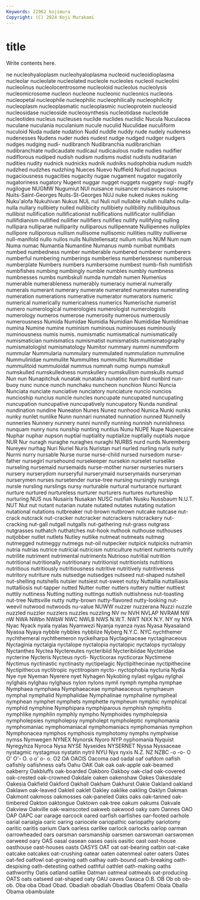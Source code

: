 ```yaml
---
Keywords: 22962 kojimura
Copyright: (C) 2024 Koji Murakami
---
```


# title

Write contents here.



ne
nucleohyaloplasm nucleohyaloplasma nucleoid nucleoidioplasma nucleolar nucleolate nucleolated nucleole nucleoles nucleoli
nucleolini nucleolinus nucleolocentrosome nucleoloid nucleolus nucleolysis nucleomicrosome nucleon nucleone nucleonic
nucleonics nucleons nucleopetal nucleophile nucleophilic nucleophilically nucleophilicity nucleoplasm nucleoplasmatic nucleoplasmic
nucleoprotein nucleosid nucleosidase nucleoside nucleosynthesis nucleotidase nucleotide nucleotides nucleus nucleuses
nuclide nuclides nuclidic Nucula Nuculacea nuculane nuculania nuculanium nucule nuculid
Nuculidae nuculiform nuculoid Nuda nudate nudation Nudd nuddle nuddy nude
nudely nudeness nudenesses Nudens nuder nudes nudest nudge nudged nudger
nudgers nudges nudging nudi- nudibranch Nudibranchia nudibranchian nudibranchiate nudicaudate nudicaul
nudicaulous nudie nudies nudifier nudiflorous nudiped nudish nudism nudisms nudist
nudists nuditarian nudities nudity nudnick nudnicks nudnik nudniks nudophobia nudum
nudzh nudzhed nudzhes nudzhing Nueces Nuevo Nuffield Nufud nugacious nugaciousness
nugacities nugacity nugae nugament nugator nugatorily nugatoriness nugatory Nugent nuggar
nugget nuggets nuggety nugi- nugify nugilogue NUGMW Nugumiut NUI nuisance
nuisancer nuisances nuisome Nuits-Saint-Georges Nuits-St-Georges NUJ nuke nuked nukes nuking
Nuku'alofa Nukuhivan Nukus NUL nul Nuli null nullable nullah nullahs
nulla-nulla nullary nullbiety nulled nullibicity nullibiety nullibility nullibiquitous nullibist nullification
nullificationist nullifications nullificator nullifidian nullifidianism nullified nullifier nullifiers nullifies nullify
nullifying nulling nullipara nulliparae nulliparity nulliparous nullipennate Nullipennes nulliplex nullipore
nulliporous nullism nullisome nullisomic nullities nullity nulliverse null-manifold nullo nullos
nulls Nullstellensatz nullum nullus NUM Num num Numa numac Numantia
Numantine Numanus numb numbat numbats numbed numbedness number numberable numbered
numberer numberers numberful numbering numberings numberless numberlessness numberous numberplate Numbers
numbers numbersome numbest numb-fish numbfish numbfishes numbing numbingly numble numbles
numbly numbness numbnesses numbs numbskull numda numdah numen Numenius numerable
numerableness numerably numeracy numeral numerally numerals numerant numerary numerate numerated
numerates numerating numeration numerations numerative numerator numerators numeric numerical numerically
numericalness numerics Numerische numerist numero numerological numerologies numerologist numerologists numerology
numeros numerose numerosity numerous numerously numerousness Numida Numidae Numidia Numidian
Numididae Numidinae numina Numine numine numinism numinous numinouses numinously numinousness
numis numis. numismatic numismatical numismatically numismatician numismatics numismatist numismatists numismatography
numismatologist numismatology Numitor nummary nummi nummiform nummular Nummularia nummulary nummulated
nummulation nummuline Nummulinidae nummulite Nummulites nummulitic Nummulitidae nummulitoid nummuloidal nummus
numnah nump numps numskull numskulled numskulledness numskullery numskullism numskulls numud
Nun nun Nunapitchuk nunatak nunataks nunation nun-bird nunbird nun-buoy nunc
nunce nunch nunchaku nuncheon nunchion Nunci Nuncia Nunciata nunciate nunciative
nunciatory nunciature nuncio nuncios nuncioship nuncius nuncle nuncles nuncupate nuncupated
nuncupating nuncupation nuncupative nuncupatively nuncupatory Nunda nundinal nundination nundine Nuneaton
Nunes Nunez nunhood Nunica Nunki nunks nunky nunlet nunlike Nunn
nunnari nunnated nunnation nunned Nunnelly nunneries Nunnery nunnery nunni nunnify
nunning nunnish nunnishness nunquam nunry nuns nunship nunting nuntius Nunu
NUPE Nupe Nupercaine Nuphar nuphar nupson nuptial nuptiality nuptialize nuptially
nuptials nuque NUR Nur nuragh nuraghe nuraghes nuraghi NURBS nurd
nurds Nuremberg Nureyev nurhag Nuri Nuriel Nuris Nuristan nurl nurled
nurling nurls nurly Nurmi nurry nursable Nurse nurse nurse-child nursed
nursedom nurse-father nursegirl nursehound nursekeeper nursekin nurselet nurselike nurseling nursemaid
nursemaids nurse-mother nurser nurseries nursers nursery nurserydom nurseryful nurserymaid nurserymaids
nurseryman nurserymen nurses nursetender nurse-tree nursing nursingly nursings nursle nursling
nurslings nursy nurturable nurtural nurturance nurturant nurture nurtured nurtureless nurturer
nurturers nurtures nurtureship nurturing NUS nus Nusairis Nusakan NUSC nusfiah
Nusku Nussbaum N.U.T. NUT Nut nut nutant nutarian nutate nutated
nutates nutating nutation nutational nutations nutbreaker nut-brown nutbrown nutcake nutcase
nut-crack nutcrack nut-cracker nutcracker nutcrackers nutcrackery nut-cracking nut-gall nutgall nutgalls
nut-gathering nut-grass nutgrass nutgrasses nuthatch nuthatches nut-hook nuthook nuthouse nuthouses
nutjobber nutlet nutlets Nutley nutlike nutmeat nutmeats nutmeg nutmegged nutmeggy
nutmegs nut-oil nutpecker nutpick nutpicks nutramin nutria nutrias nutrice nutricial
nutricism nutriculture nutrient nutrients nutrify nutrilite nutriment nutrimental nutriments Nutrioso
nutritial nutrition nutritional nutritionally nutritionary nutritionist nutritionists nutritions nutritious nutritiously
nutritiousness nutritive nutritively nutritiveness nutritory nutriture nuts nutsedge nutsedges nutseed
nut-shaped nutshell nut-shelling nutshells nutsier nutsiest nut-sweet nutsy Nuttallia nuttalliasis
nuttalliosis nut-tapper nutted Nutter nutter nutters nuttery nuttier nuttiest nuttily
nuttiness Nutting nutting nuttings nuttish nuttishness nut-toasting nut-tree Nuttsville nutty
nutty-brown nutty-flavored nutty-looking nut-weevil nutwood nutwoods nu-value NUWW nuzzer nuzzerana
Nuzzi nuzzle nuzzled nuzzler nuzzlers nuzzles nuzzling NV nv NVH
NVLAP NVRAM NW nW NWA NWbn NWbW NWC NWLB NWS
N.W.T. NWT NXX N.Y. NY ny NYA Nyac Nyack nyala
nyalas Nyamwezi Nyanja nyanza nyas Nyasa Nyasaland Nyassa Nyaya nybble
nybbles nybblize Nyberg N.Y.C. NYC nychthemer nychthemeral nychthemeron nyckelharpa Nyctaginaceae
nyctaginaceous Nyctaginia nyctalgia nyctalope nyctalopia nyctalopic nyctalops nyctalopy Nyctanthes Nyctea
Nyctereutes nycteribiid Nycteribiidae Nycteridae nycterine Nycteris Nycteus nycti- Nycticorax nycticorax
Nyctimene Nyctimus nyctinastic nyctinasty nyctipelagic Nyctipithecinae nyctipithecine Nyctipithecus nyctitropic nyctitropism
nycto- nyctophobia nycturia Nydia Nye nye Nyeman Nyerere nyet Nyhagen
Nykobing nylast nylgau nylghai nylghais nylghau nylghaus nylon nylons nymil
nymph nympha nymphae Nymphaea nymphaea Nymphaeaceae nymphaeaceous nymphaeum nymphal nymphalid
Nymphalidae Nymphalinae nymphaline nympheal nymphean nymphet nymphets nymphette nympheum nymphic
nymphical nymphid nymphine Nymphipara nymphiparous nymphish nymphitis nymphlike nymphlin nymphly
nympho Nymphoides nympholepsia nympholepsies nympholepsy nympholept nympholeptic nymphomania nymphomaniac nymphomaniacal
nymphomaniacs nymphomanias nymphon Nymphonacea nymphos nymphosis nymphotomy nymphs nymphwise nymss
Nymwegen NYNEX Nynorsk Nyoro NYP nyphomania Nyquist Nyregyhza Nyroca Nysa
NYSE Nyseides NYSERNET Nyssa Nyssaceae nystagmic nystagmus nystatin nytril NYU
Nyx nyxis N.Z. NZ NZBC -o -o- O O' O'-
O. o o' o- o. O2 OA OACIS Oacoma oad
oadal oaf oafdom oafish oafishly oafishness oafs Oahu OAK Oak
oak oak-apple oak-beamed oakberry Oakbluffs oak-boarded Oakboro Oakboy oak-clad oak-covered
oak-crested oak-crowned Oakdale oaken oakenshaw Oakes Oakesdale Oakesia Oakfield Oakford
Oakhall Oakham Oakhurst Oakie Oakland oakland Oaklawn oak-leaved Oakleil oaklet
Oakley oaklike oakling Oaklyn Oakman Oakmont oakmoss oakmosses oak-paneled Oaks
oaks oak-tanned oak-timbered Oakton oaktongue Oaktown oak-tree oakum oakums Oakvale
Oakview Oakville oak-wainscoted oakweb oakwood oaky oam Oannes OAO OAP
OAPC oar oarage oarcock oared oarfish oarfishes oar-footed oarhole oarial
oarialgia oaric oaring oariocele oariopathic oariopathy oariotomy oaritic oaritis oarium
Oark oarless oarlike oarlock oarlocks oarlop oarman oarrowheaded oars oarsman
oarsmanship oarsmen oarswoman oarswomen oarweed oary OAS oasal oasean oases
oasis oasitic oast oast-house oasthouse oast-houses oasts OASYS OAT oat
oat-bearing oatbin oat-cake oatcake oatcakes oat-crushing oatear oaten oatenmeal oater
oaters Oates oat-fed oatfowl oat-growing oath oathay oath-bound oath-breaking oath-despising
oath-detesting oathed oathful oathlet oath-making oaths oathworthy Oatis oatland oatlike
Oatman oatmeal oatmeals oat-producing OATS oats oatseed oat-shaped oaty OAU
oaves Oaxaca O.B. OB Ob ob ob- ob. Oba oba
Obad Obad. Obadiah obadiah Obadias Obafemi Obala Oballa Obama obambulate
